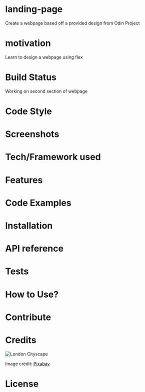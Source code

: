 # landing-page

Create a webpage based off a provided design from Odin Project

# motivation 

Learn to design a webpage using flex 

# Build Status

Working on second section of webpage

# Code Style

# Screenshots

# Tech/Framework used

# Features

# Code Examples

# Installation

# API reference

# Tests

# How to Use? 

# Contribute

# Credits

![London Cityscape](https://www.pexels.com/photo/460672/)

Image credit: [Pixabay](https://www.pexels.com/@pixabay/)

# License




